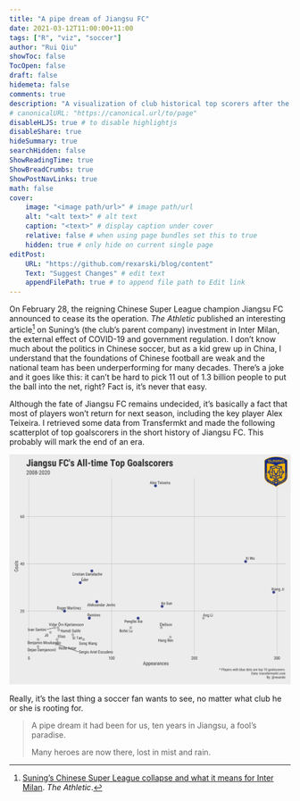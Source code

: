 ```yaml
---
title: "A pipe dream of Jiangsu FC"
date: 2021-03-12T11:00:00+11:00
tags: ["R", "viz", "soccer"]
author: "Rui Qiu"
showToc: false
TocOpen: false
draft: false
hidemeta: false
comments: true
description: "A visualization of club historical top scorers after the club ceases its operation."
# canonicalURL: "https://canonical.url/to/page"
disableHLJS: true # to disable highlightjs
disableShare: true
hideSummary: true
searchHidden: false
ShowReadingTime: true
ShowBreadCrumbs: true
ShowPostNavLinks: true
math: false
cover:
    image: "<image path/url>" # image path/url
    alt: "<alt text>" # alt text
    caption: "<text>" # display caption under cover
    relative: false # when using page bundles set this to true
    hidden: true # only hide on current single page
editPost:
    URL: "https://github.com/rexarski/blog/content"
    Text: "Suggest Changes" # edit text
    appendFilePath: true # to append file path to Edit link
---
```


On February 28, the reigning Chinese Super League champion Jiangsu FC announced to cease its the operation. _The Athletic_ published an interesting article[^1] on Suning’s (the club’s parent company) investment in Inter Milan, the external effect of COVID-19 and government regulation. I don’t know much about the politics in Chinese soccer, but as a kid grew up in China, I understand that the foundations of Chinese football are weak and the national team has been underperforming for many decades. There’s a joke and it goes like this: it can’t be hard to pick 11 out of 1.3 billion people to put the ball into the net, right? Fact is, it’s never that easy.

Although the fate of Jiangsu FC remains undecided, it’s basically a fact that most of players won’t return for next season, including the key player Alex Teixeira. I retrieved some data from Transfermkt and made the following scatterplot of top goalscorers in the short history of Jiangsu FC. This probably will mark the end of an era.

![img](https://github.com/rexarski/box2box/blob/main/a-pipe-dream-jiangsu-fc/jiangsu-top-scorers-logo.png?raw=true)

Really, it’s the last thing a soccer fan wants to see, no matter what club he or she is rooting for.

> A pipe dream it had been for us, ten years in Jiangsu, a fool’s paradise.
>
> Many heroes are now there, lost in mist and rain.

  [^1]: [Suning’s Chinese Super League collapse and what it means for Inter Milan](https://theathletic.com/2425092/2021/03/04/sunings-chinese-super-league-collapse-and-what-it-means-for-inter-milan/). _The Athletic_.
